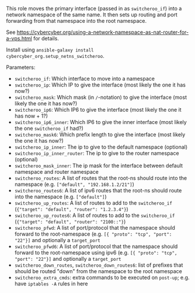 This role moves the primary interface (passed in as `switcheroo_if`) into a network namespace of the same name. It then sets up routing and port forwarding from that namespace into the root namespace.

See https://cybercyber.org/using-a-network-namespace-as-nat-router-for-a-vps.html for details.

Install using `ansible-galaxy install cybercyber_org.setup_netns_switcheroo`.

Parameters:

* `switcheroo_if`: Which interface to move into a namespace
* `switcheroo_ip`: Which IP to give the interface (most likely the one it has now?)
* `switcheroo_mask`: Which mask (in `/`-notation) to give the interface (most likely the one it has now?)
* `switcheroo_ip6`: Which IP6 to give the interface (most likely the one it has now + 1?)
* `switcheroo_ip6_inner`: Which IP6 to give the inner interface (most likely the one `switcheroo_if`  had?)
* `switcheroo_mask6`: Which prefix length to give the interface (most likely the one it has now?)
* `switcheroo_ip_inner`: The ip to give to the default namespace (optional)
* `switcheroo_ip_inner_router`: The ip to give to the router namespace (optional)
* `switcheroo_mask_inner`: The ip mask for the interface between default namespace and router namespace
* `switcheroo_routes`: A list of routes that the root-ns should route into the namespace (e.g. `["default", "192.168.1.2/21"]`)
* `switcheroo_routes6`: A list of ipv6 routes that the root-ns should route into the namespace (e.g. `["default"]`)
* `switcheroo_up_routes`: A list of routes to add to the `switcheroo_if` (`{"target": "default", "router": "1.2.3.4"}`)
* `switcheroo_up_routes6`: A list of routes to add to the `switcheroo_if` (`{"target": "default", "router": "2100::"}`)
* `switcheroo_pfwd`: A list of port/protocol that the namespace should forward to the root-namespace (e.g. `[{ "proto": "tcp", "port": "22"}]` and optionally a `target_port`
* `switcheroo_pfwd6`: A list of port/protocol that the namespace should forward to the root-namespace using ipv6 (e.g. `[{ "proto": "tcp", "port": "22"}]` and optionally a `target_port`
* `switcheroo_down_routes`, `switcheroo_down_routes6`: list of prefixes that should be routed "down" from the namespace to the root namespace
* `switcheroo_extra_cmds`: extra commands to be executed on `post-up`; e.g. have `iptables -A` rules in here

